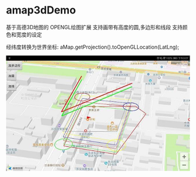 # amap3dDemo
基于高德3D地图的 OPENGL绘图扩展 
支持画带有高度的圆,多边形和线段 
支持颜色和宽度的设定

经纬度转换为世界坐标:
aMap.getProjection().toOpenGLLocation(LatLng);



![image](https://github.com/luoyuzhao/amap3dDemo/blob/master/Screenshot.jpg?raw=true)
